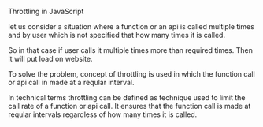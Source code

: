 Throttling in JavaScript

let us consider a situation where a function or an api is called multiple times and by user which is not specified that how many times it is called. 

So in that case if user calls it multiple times more than required times. Then it will put load on website.

To solve the problem, concept of throttling is used in which the function call or api call in made at a reqular interval.

In technical terms throttling can be defined as technique used to limit the call rate of a function or api call. It ensures that the function call is made at reqular intervals regardless of how many times it is called.